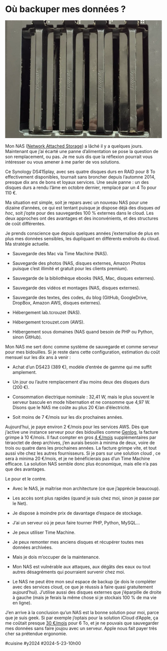 # Où backuper mes données ?

![Mon DS415](_i/2024-05-23-093440.webp)

Mon NAS ([Network Attached Storage](https://fr.wikipedia.org/wiki/Serveur_de_stockage_en_r%C3%A9seau)) a lâché il y a quelques jours. Maintenant que j’ai écarté une panne d’alimentation se pose la question de son remplacement, ou pas. Je me suis dis que la réflexion pourrait vous intéresser ou vous amener à me parler de vos solutions.

Ce Synology DS415play, avec ses quatre disques durs en RAID pour 8 To effectivement disponibles, tournait sans broncher depuis l’automne 2014, presque dix ans de bons et loyaux services. Une seule panne : un des disques durs a rendu l’âme en octobre dernier, remplacé par un 4 To pour 110 €.

Ma situation est simple, soit je repars avec un nouveau NAS pour une dizaine d’années, ce qui est tentant puisque je dispose déjà des disques *ad hoc*, soit j’opte pour des sauvegardes 100 % externes dans le cloud. Les deux approches ont des avantages et des inconvénients, et des structures de coût différentes.

Je prends conscience que depuis quelques années j’externalise de plus en plus mes données sensibles, les dupliquant en différents endroits du cloud. Ma stratégie actuelle.

* Sauvegarde des Mac via Time Machine (NAS).

* Sauvegarde des photos (NAS, disques externes, Amazon Photos puisque c’est illimité et gratuit pour les clients premium).

* Sauvegarde de la bibliothèque ebooks (NAS, Mac, disques externes).

* Sauvegarde des vidéos et montages (NAS, disques externes).

* Sauvegarde des textes, des codes, du blog (GitHub, GoogleDrive, DropBox, Amazon AWS, disques externes).

* Hébergement lab.tcrouzet (NAS).

* Hébergement tcrouzet.com (AWS).

* Hébergement sous domaines (NAS quand besoin de PHP ou Python, sinon GitHub).

Mon NAS me sert donc comme système de sauvegarde et comme serveur pour mes bidouilles. Si je reste dans cette configuration, estimation du coût mensuel sur les dix ans à venir :

* Achat d’un DS423 (389 €), modèle d’entrée de gamme qui me suffit amplement.

* Un jour ou l’autre remplacement d’au moins deux des disques durs (200 €).

* Consommation électrique nominale : 32,41 W, mais le plus souvent le serveur bascule en mode hibernation et ne consomme que 4,97 W. Disons que le NAS me coûte au plus 20 €/an d’électricité.

* Soit moins de 7 €/mois sur les dix prochaines années.

Aujourd’hui, je paye environ 2 €/mois pour les services AWS. Dès que j’active une instance serveur pour des bidouilles comme [Genlog](https://genlog.tcrouzet.com/), la facture grimpe à 10 €/mois. Il faut compter en gros [4 €/mois](https://aws.amazon.com/fr/s3/pricing/) supplémentaires par téraoctet de deep archives, j’en aurais besoin à minima de deux, voire de trois ou quatre dans les prochaines années. La facture grimpe vite, et tout aussi vite chez les autres fournisseurs. Si je pars sur une solution cloud , ce sera à minima 20 €/mois, et je ne bénéficierais pas d’un Time Machine efficace. La solution NAS semble donc plus économique, mais elle n’a pas que des avantages.

Le pour et le contre.

* Avec le NAS, je maîtrise mon architecture (ce que j’apprécie beaucoup).

* Les accès sont plus rapides (quand je suis chez moi, sinon je passe par le Net).

* Je dispose à moindre prix de davantage d’espace de stockage.

* J’ai un serveur où je peux faire tourner PHP, Python, MySQL…

* Je peux utiliser Time Machine.

* Je peux remonter mes anciens disques et récupérer toutes mes données archivées.

* Mais je dois m’occuper de la maintenance.

* Mon NAS est vulnérable aux attaques, aux dégâts des eaux ou tout autres désagréments qui pourraient survenir chez moi.

* Le NAS ne peut être mon seul espace de backup (je dois le compléter avec des services cloud, ce que je réussis à faire quasi gratuitement aujourd’hui). J’utilise aussi des disques externes que j’éparpille de droite à gauche (mais je ferais la même chose si je stockais 100 % de ma vie en ligne).

J’en arrive à la conclusion qu’un NAS est la bonne solution pour moi, parce que je suis geek. Si par exemple j’optais pour la solution iCloud d’Apple, ça me coûtait presque [30 €/mois](https://www.apple.com/fr/icloud/) pour 6 To, et je ne pouvais que sauvegarder mes données sans faire joujou avec un serveur. Apple nous fait payer très cher sa prétendue ergonomie.

#cuisine #y2024 #2024-5-23-10h00
